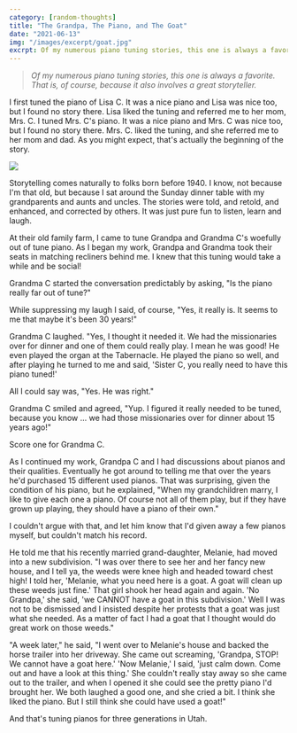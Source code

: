 ```yaml
---
category: [random-thoughts]
title: "The Grandpa, The Piano, and The Goat"
date: "2021-06-13"
img: "/images/excerpt/goat.jpg"
excrpt: Of my numerous piano tuning stories, this one is always a favorite.   That is, of course, because it also involves a great storyteller.
---
```


> <i>Of my numerous piano tuning stories, this one is always a favorite.   That is, of course, because it also involves a great storyteller.</i>

I first tuned the piano of Lisa C. It was a nice piano and Lisa was nice too, but I found no story there. Lisa liked the tuning and referred me to her mom, Mrs. C.   I tuned Mrs. C's piano.   It was a nice piano and Mrs. C was nice too, but I found no story there.  Mrs. C. liked the tuning, and she referred me to her mom and dad.  As you might expect, that's actually the beginning of the story.

![](/images/goat.jpg)

Storytelling comes naturally to folks born before 1940.   I know, not because I'm that old, but because I sat around the Sunday dinner table with my grandparents and aunts and uncles.   The stories were told, and retold, and enhanced, and corrected by others.  It was just pure fun to listen, learn and laugh.   

At their old family farm, I came to tune Grandpa and Grandma C's woefully out of tune piano.  As I began my work, Grandpa and Grandma took their seats in matching recliners behind me.   I knew that this tuning would take a while and be social!  

Grandma C started the conversation predictably by asking, "Is the piano really far out of tune?"  

While suppressing my laugh I said, of course, "Yes, it really is.  It seems to me that maybe it's been 30 years!"

Grandma C laughed.   "Yes,  I thought it needed it.   We had the missionaries over for dinner and one of them could really play.   I mean he was good!   He even played the organ at the Tabernacle.  He played the piano so well, and after playing he turned to me and said, 'Sister C, you really need to have this piano tuned!'

All I could say was, "Yes.  He was right."

Grandma C smiled and agreed, "Yup.  I figured it really needed to be tuned, because you know ... we had those missionaries over for dinner about 15 years ago!"

Score one for Grandma C.

As I continued my work, Grandpa C and I had discussions about pianos and their qualities.  Eventually he got around to telling me that over the years he'd purchased 15 different used pianos.  That was surprising, given the condition of his piano, but he explained,  "When my grandchildren marry, I like to give each one a piano. Of course not all of them play, but if they have grown up playing, they should have a piano of their own."   

I couldn't argue with that, and let him know that I'd given away a few pianos myself, but couldn't match his record.

He told me that his recently married grand-daughter, Melanie, had moved into a new subdivision. "I was over there to see her and her fancy new house, and I tell ya, the weeds were knee high and headed toward chest high!  I told her,  'Melanie, what you need here is a goat.  A goat will clean up these weeds just fine.'  That girl shook her head again and again.   'No Grandpa,' she said,  'we CANNOT have a goat in this subdivision.'  Well I was not to be dismissed and I insisted despite her protests that a goat was just what she needed. As a matter of fact I had a goat that I thought would do great work on those weeds."

"A week later,"  he said, "I went over to Melanie's house and backed the horse trailer into her driveway.  She came out screaming, 'Grandpa, STOP!  We cannot have a goat here.'  'Now Melanie,' I said, 'just calm down.  Come out and have a look at this thing.'   She couldn't really stay away so she came out to the trailer, and when I opened it she could see the pretty piano I'd brought her.  We both laughed a good one, and she cried a bit.  I think she liked the piano.   But I still think she could have used a goat!"

And that's tuning pianos for three generations in Utah.
